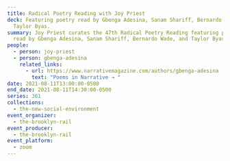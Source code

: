```yaml
---
title: Radical Poetry Reading with Joy Priest
deck: Featuring poetry read by Gbenga Adesina, Sanam Shariff, Bernardo Wade, and
  Taylor Byas.
summary: Joy Priest curates the 47th Radical Poetry Reading featuring poetry
  read by Gbenga Adesina, Sanam Shariff, Bernardo Wade, and Taylor Byas.
people:
  - person: joy-priest
  - person: gbenga-adesina
    related_links:
      - url: https://www.narrativemagazine.com/authors/gbenga-adesina
        text: "Poems in Narrative → "
date: 2021-08-11T13:00:00-0500
end_date: 2021-08-11T14:30:00-0500
series: 361
collections:
  - the-new-social-environment
event_organizer:
  - the-brooklyn-rail
event_producer:
  - the-brooklyn-rail
event_platform:
  - zoom
---
```

